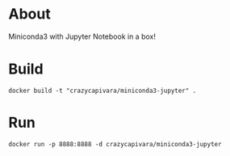 # About

Miniconda3 with Jupyter Notebook in a box!

# Build

```
docker build -t "crazycapivara/miniconda3-jupyter" .
```

# Run

```
docker run -p 8888:8888 -d crazycapivara/miniconda3-jupyter
```

